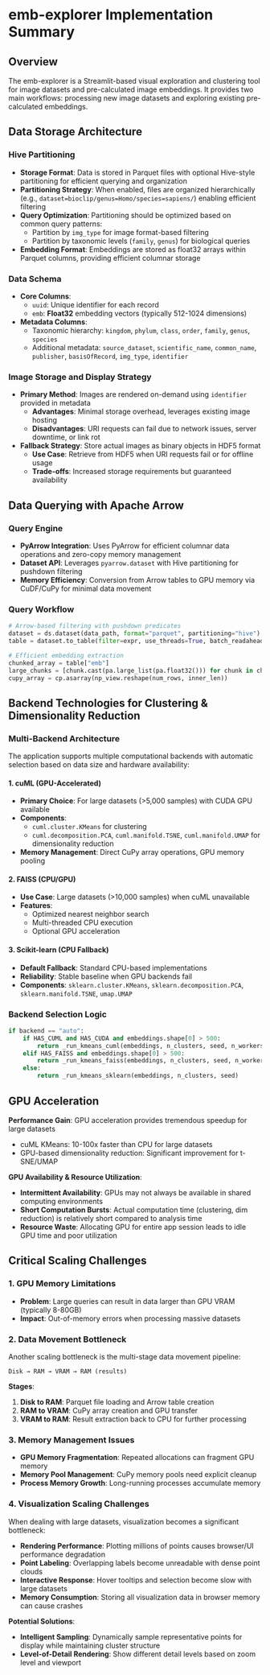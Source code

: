 # emb-explorer Implementation Summary

## Overview
The emb-explorer is a Streamlit-based visual exploration and clustering tool for image datasets and pre-calculated image embeddings. It provides two main workflows: processing new image datasets and exploring existing pre-calculated embeddings.

## Data Storage Architecture

### Hive Partitioning
- **Storage Format**: Data is stored in Parquet files with optional Hive-style partitioning for efficient querying and organization
- **Partitioning Strategy**: When enabled, files are organized hierarchically (e.g., `dataset=bioclip/genus=Homo/species=sapiens/`) enabling efficient filtering
- **Query Optimization**: Partitioning should be optimized based on common query patterns:
  - Partition by `img_type` for image format-based filtering
  - Partition by taxonomic levels (`family`, `genus`) for biological queries
- **Embedding Format**: Embeddings are stored as float32 arrays within Parquet columns, providing efficient columnar storage

### Data Schema
- **Core Columns**: 
  - `uuid`: Unique identifier for each record
  - `emb`: **Float32** embedding vectors (typically 512-1024 dimensions)
- **Metadata Columns**: 
  - Taxonomic hierarchy: `kingdom`, `phylum`, `class`, `order`, `family`, `genus`, `species`
  - Additional metadata: `source_dataset`, `scientific_name`, `common_name`, `publisher`, `basisOfRecord`, `img_type`, `identifier`

### Image Storage and Display Strategy
- **Primary Method**: Images are rendered on-demand using `identifier` provided in metadata
  - **Advantages**: Minimal storage overhead, leverages existing image hosting
  - **Disadvantages**: URI requests can fail due to network issues, server downtime, or link rot
- **Fallback Strategy**: Store actual images as binary objects in HDF5 format
  - **Use Case**: Retrieve from HDF5 when URI requests fail or for offline usage
  - **Trade-offs**: Increased storage requirements but guaranteed availability

## Data Querying with Apache Arrow

### Query Engine
- **PyArrow Integration**: Uses PyArrow for efficient columnar data operations and zero-copy memory management
- **Dataset API**: Leverages `pyarrow.dataset` with Hive partitioning for pushdown filtering
- **Memory Efficiency**: Conversion from Arrow tables to GPU memory via CuDF/CuPy for minimal data movement

### Query Workflow
```python
# Arrow-based filtering with pushdown predicates
dataset = ds.dataset(data_path, format="parquet", partitioning="hive")
table = dataset.to_table(filter=expr, use_threads=True, batch_readahead=32)

# Efficient embedding extraction
chunked_array = table["emb"]
large_chunks = [chunk.cast(pa.large_list(pa.float32())) for chunk in chunked_array.chunks]
cupy_array = cp.asarray(np_view.reshape(num_rows, inner_len))
```

## Backend Technologies for Clustering & Dimensionality Reduction

### Multi-Backend Architecture
The application supports multiple computational backends with automatic selection based on data size and hardware availability:

#### 1. **cuML (GPU-Accelerated)**
- **Primary Choice**: For large datasets (>5,000 samples) with CUDA GPU available
- **Components**: 
  - `cuml.cluster.KMeans` for clustering
  - `cuml.decomposition.PCA`, `cuml.manifold.TSNE`, `cuml.manifold.UMAP` for dimensionality reduction
- **Memory Management**: Direct CuPy array operations, GPU memory pooling

#### 2. **FAISS (CPU/GPU)**
- **Use Case**: Large datasets (>10,000 samples) when cuML unavailable
- **Features**: 
  - Optimized nearest neighbor search
  - Multi-threaded CPU execution
  - Optional GPU acceleration

#### 3. **Scikit-learn (CPU Fallback)**
- **Default Fallback**: Standard CPU-based implementations
- **Reliability**: Stable baseline when GPU backends fail
- **Components**: `sklearn.cluster.KMeans`, `sklearn.decomposition.PCA`, `sklearn.manifold.TSNE`, `umap.UMAP`

### Backend Selection Logic
```python
if backend == "auto":
    if HAS_CUML and HAS_CUDA and embeddings.shape[0] > 500:
        return _run_kmeans_cuml(embeddings, n_clusters, seed, n_workers)
    elif HAS_FAISS and embeddings.shape[0] > 500:
        return _run_kmeans_faiss(embeddings, n_clusters, seed, n_workers)
    else:
        return _run_kmeans_sklearn(embeddings, n_clusters, seed)
```


## GPU Acceleration

**Performance Gain**: GPU acceleration provides tremendous speedup for large datasets
  - cuML KMeans: 10-100x faster than CPU for large datasets
  - GPU-based dimensionality reduction: Significant improvement for t-SNE/UMAP

**GPU Availability & Resource Utilization**:
  - **Intermittent Availability**: GPUs may not always be available in shared computing environments
  - **Short Computation Bursts**: Actual computation time (clustering, dim reduction) is relatively short compared to analysis time
  - **Resource Waste**: Allocating GPU for entire app session leads to idle GPU time and poor utilization

## Critical Scaling Challenges

### 1. **GPU Memory Limitations**
- **Problem**: Large queries can result in data larger than GPU VRAM (typically 8-80GB)
- **Impact**: Out-of-memory errors when processing massive datasets

### 2. **Data Movement Bottleneck**
Another scaling bottleneck is the multi-stage data movement pipeline:

```
Disk → RAM → VRAM → RAM (results)
```

**Stages**:
1. **Disk to RAM**: Parquet file loading and Arrow table creation
2. **RAM to VRAM**: CuPy array creation and GPU transfer
3. **VRAM to RAM**: Result extraction back to CPU for further processing

### 3. **Memory Management Issues**
- **GPU Memory Fragmentation**: Repeated allocations can fragment GPU memory
- **Memory Pool Management**: CuPy memory pools need explicit cleanup
- **Process Memory Growth**: Long-running processes accumulate memory

### 4. **Visualization Scaling Challenges**
When dealing with large datasets, visualization becomes a significant bottleneck:

- **Rendering Performance**: Plotting millions of points causes browser/UI performance degradation
- **Point Labeling**: Overlapping labels become unreadable with dense point clouds
- **Interactive Response**: Hover tooltips and selection become slow with large datasets
- **Memory Consumption**: Storing all visualization data in browser memory can cause crashes


**Potential Solutions**:
- **Intelligent Sampling**: Dynamically sample representative points for display while maintaining cluster structure
- **Level-of-Detail Rendering**: Show different detail levels based on zoom level and viewport

